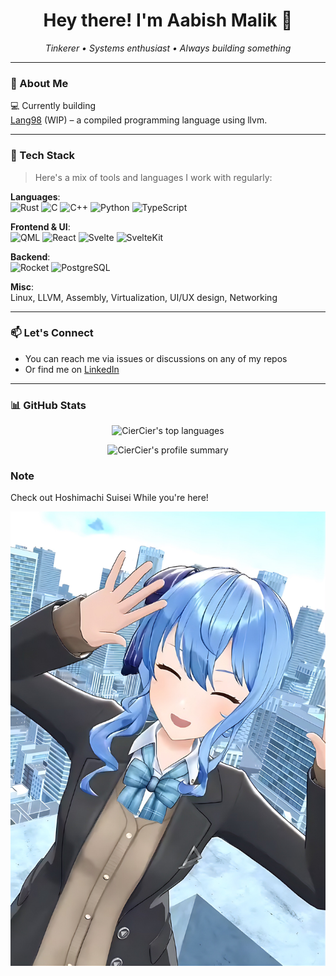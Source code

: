 <h1 align="center">Hey there! I'm Aabish Malik 👋</h1>
<p align="center">
  <em>Tinkerer • Systems enthusiast • Always building something</em>
</p>

---

### 🧠 About Me
💻 Currently building <br>
[Lang98](https://github.com/CierCier/lang98) (WIP) – a compiled programming language using llvm. 

---

### 🧰 Tech Stack

> Here's a mix of tools and languages I work with regularly:

**Languages**:  
![Rust](https://img.shields.io/badge/Rust-000?style=flat&logo=rust) ![C](https://img.shields.io/badge/C-00599C?style=flat&logo=c) ![C++](https://img.shields.io/badge/C++-00599C?style=flat&logo=c%2B%2B) ![Python](https://img.shields.io/badge/Python-3670A0?style=flat&logo=python) ![TypeScript](https://img.shields.io/badge/TypeScript-007ACC?style=flat&logo=typescript) 

**Frontend & UI**:  
![QML](https://img.shields.io/badge/QML-44A8B4?style=flat&logo=qt) ![React](https://img.shields.io/badge/React-61DAFB?style=flat&logo=react) ![Svelte](https://img.shields.io/badge/Svelte-FF3E00?style=flat&logo=svelte) ![SvelteKit](https://img.shields.io/badge/SvelteKit-FF3E00?style=flat&logo=svelte)

**Backend**:  
![Rocket](https://img.shields.io/badge/Rocket-F5F5F5?style=flat&logo=rocket) ![PostgreSQL](https://img.shields.io/badge/PostgreSQL-336791?style=flat&logo=postgresql)

**Misc**:  
Linux, LLVM, Assembly, Virtualization, UI/UX design, Networking

---

### 📫 Let's Connect

- You can reach me via issues or discussions on any of my repos
- Or find me on [LinkedIn](https://www.linkedin.com/in/aabishmalik/)

---

### 📊 GitHub Stats

<p align="center">
  <img src="https://github-readme-stats.vercel.app/api/top-langs/?username=CierCier&layout=compact&theme=tokyonight" alt="CierCier's top languages" />
</p>
<p align="center">
  <img src="https://github-profile-summary-cards.vercel.app/api/cards/profile-details?username=CierCier&theme=tokyonight" alt="CierCier's profile summary" />
</p>


### Note

Check out Hoshimachi Suisei While you're here!

[![SuiWave](/assets/sui-wave.jpg)](https://www.youtube.com/@HoshimachiSuisei)
